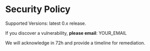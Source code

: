 # Security Policy

Supported Versions: latest 0.x release.

If you discover a vulnerability, **please email**: YOUR_EMAIL

We will acknowledge in 72h and provide a timeline for remediation.
